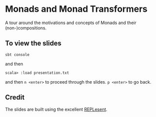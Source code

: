 # Monads and Monad Transformers

A tour around the motivations and concepts of Monads and their (non-)compositions.

## To view the slides

```
sbt console
```

and then

```
scala> :load presentation.txt
```

and then `n <enter>` to proceed through the slides. `p <enter>` to go back.

## Credit

The slides are built using the excellent [REPLesent](https://github.com/marconilanna/REPLesent).
